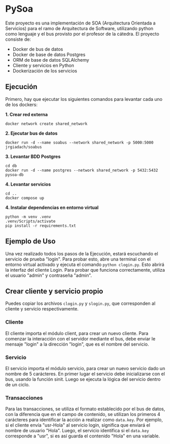 # PySoa

Este proyecto es una implementación de SOA (Arquitectura Orientada a Servicios) para el ramo de Arquitectura de Software, utilizando python como lenguaje y el bus provisto por el profesor de la cátedra. El proyecto consiste de:

- Docker de bus de datos
- Docker de base de datos Postgres
- ORM de base de datos SQLAlchemy
- Cliente y servicios en Python
- Dockerización de los servicios

## Ejecución

Primero, hay que ejecutar los siguientes comandos para levantar cada uno de los dockers:

**1. Crear red externa**

```shell
docker network create shared_network
```

**2. Ejecutar bus de datos**

```shell
docker run -d --name soabus --network shared_network -p 5000:5000 jrgiadach/soabus
```

**3. Levantar BDD Postgres**

```shell
cd db
docker run -d --name postgres --network shared_network -p 5432:5432 pysoa-db
```

**4. Levantar servicios**

```shell
cd ..
docker compose up
```

**4. Instalar dependencias en entorno virtual**

```shell
python -m venv .venv
.venv/Scripts/activate
pip install -r requirements.txt
```

## Ejemplo de Uso

Una vez realizado todos los pasos de la Ejecución, estará escuchando el servicio de prueba "login". Para probar esto, abre una terminal con el entorno virtual activado y ejecuta el comando `python clogin.py`. Esto abrirá la interfaz del cliente Login. Para probar que funciona correctamente, utiliza el usuario "admin" y contraseña "admin".

## Crear cliente y servicio propio

Puedes copiar los archivos `clogin.py` y `slogin.py`, que corresponden al cliente y servicio respectivamente.

### Cliente

El cliente importa el módulo client, para crear un nuevo cliente. Para comenzar la interacción con el servidor mediante el bus, debe enviar le mensaje "login" a la dirección "login", que es el nombre del servicio.

### Servicio

El servicio importa el módulo servicio, para crear un nuevo servicio dado un nombre de 5 carácteres. En primer lugar el servicio debe inicializarse con el bus, usando la función sinit. Luego se ejecuta la lógica del servicio dentro de un ciclo.

### Transacciones

Para las transacciones, se utiliza el formato establecido por el bus de datos, con la diferencia que en el campo de contenido, se utilizan los primeros 4 carácteres para identificar la acción a realizar como `data.key`. Por ejemplo, si el cliente envía "usr-Hola" al servicio login, significa que enviará el nombre de usuario "Hola". Luego, el servicio identifica si el `data.key` corresponde a "usr", si es así guarda el contenido "Hola" en una variable.
